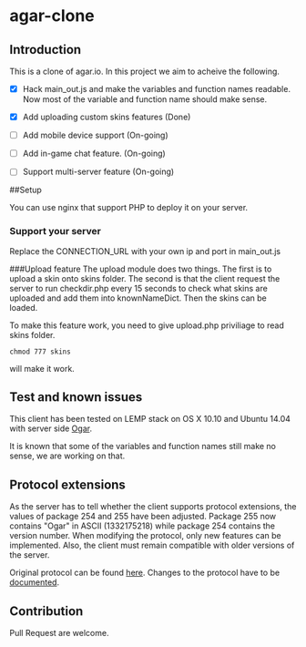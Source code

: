 # agar-clone

## Introduction
This is a clone of agar.io. In this project we aim to acheive the following. 

- [x] Hack main_out.js and make the variables and function names readable. Now most of the variable and function name should make sense. 
- [x] Add uploading custom skins features (Done)
- [ ] Add mobile device support (On-going)
- [ ] Add in-game chat feature. (On-going)
- [ ] Support multi-server feature (On-going)


##Setup

You can use nginx that support PHP to deploy it on your server. 

### Support your server
Replace the CONNECTION_URL with your own ip and port in main_out.js

###Upload feature
The upload module does two things. The first is to upload a skin onto skins folder. The second is that the client request the server to run checkdir.php every 15 seconds to check what skins are uploaded and add them into knownNameDict. Then the skins can be loaded. 

To make this feature work, you need to give upload.php priviliage to read skins folder. 


``` 
chmod 777 skins 
```

will make it work.


## Test and known issues

This client has been tested on LEMP stack on OS X 10.10 and Ubuntu 14.04 with server side [Ogar](https://github.com/vram4/Ogar).

It is known that some of the variables and function names still make no sense, we are working on that. 

## Protocol extensions
As the server has to tell whether the client supports protocol extensions, the values of package 254 and 255 have been adjusted.
Package 255 now contains "Ogar" in ASCII (1332175218) while package 254 contains the version number. When modifying the protocol,
only new features can be implemented. Also, the client must remain compatible with older versions of the server.

Original protocol can be found [here](https://github.com/vram4/Agar.io-Protocol). Changes to the protocol have to be [documented](PROTOCOL.md).

## Contribution
Pull Request are welcome. 
